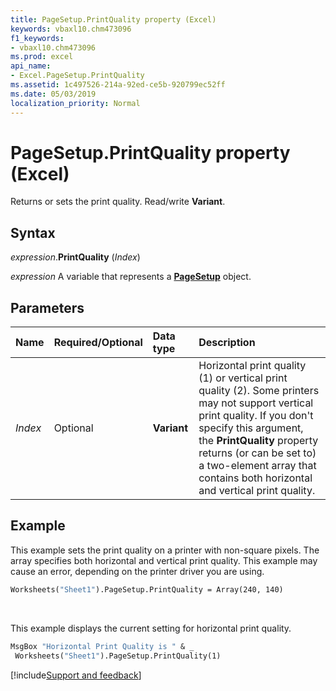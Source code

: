 ```yaml
---
title: PageSetup.PrintQuality property (Excel)
keywords: vbaxl10.chm473096
f1_keywords:
- vbaxl10.chm473096
ms.prod: excel
api_name:
- Excel.PageSetup.PrintQuality
ms.assetid: 1c497526-214a-92ed-ce5b-920799ec52ff
ms.date: 05/03/2019
localization_priority: Normal
---
```



# PageSetup.PrintQuality property (Excel)

Returns or sets the print quality. Read/write **Variant**.


## Syntax

_expression_.**PrintQuality** (_Index_)

_expression_ A variable that represents a **[PageSetup](Excel.PageSetup.md)** object.


## Parameters

|Name|Required/Optional|Data type|Description|
|:-----|:-----|:-----|:-----|
| _Index_|Optional| **Variant**|Horizontal print quality (1) or vertical print quality (2). Some printers may not support vertical print quality. If you don't specify this argument, the **PrintQuality** property returns (or can be set to) a two-element array that contains both horizontal and vertical print quality.|

## Example

This example sets the print quality on a printer with non-square pixels. The array specifies both horizontal and vertical print quality. This example may cause an error, depending on the printer driver you are using.

```vb
Worksheets("Sheet1").PageSetup.PrintQuality = Array(240, 140)
```

<br/>

This example displays the current setting for horizontal print quality.

```vb
MsgBox "Horizontal Print Quality is " & _ 
 Worksheets("Sheet1").PageSetup.PrintQuality(1)
```



[!include[Support and feedback](~/includes/feedback-boilerplate.md)]